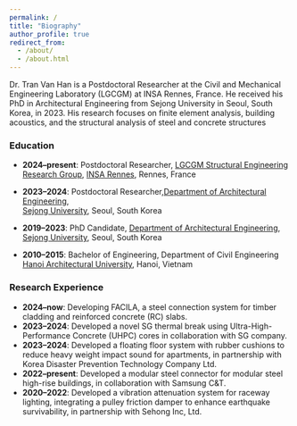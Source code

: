 ```yaml
---
permalink: /
title: "Biography"
author_profile: true
redirect_from: 
  - /about/
  - /about.html
---
```


Dr. Tran Van Han is a Postdoctoral Researcher at the Civil and Mechanical Engineering Laboratory (LGCGM) at INSA Rennes, France. He received his PhD in Architectural Engineering from Sejong University in Seoul, South Korea, in 2023. His research focuses on finite element analysis, building acoustics, and the structural analysis of steel and concrete structures

### Education
- **2024–present**: Postdoctoral Researcher, [LGCGM Structural Engineering Research Group](https://www.insa-rennes.fr/en/lgcgm.html), [INSA Rennes](https://www.insa-rennes.fr/index.html), Rennes, France

- **2023–2024**: Postdoctoral Researcher,[Department of Architectural Engineering](https://home.sejong.ac.kr/~kihaklee/),  
  [Sejong University](http://home.sejong.ac.kr/~kihaklee/), Seoul, South Korea

- **2019–2023**: PhD Candidate, [Department of Architectural Engineering](https://home.sejong.ac.kr/~kihaklee/), 
  [Sejong University](http://home.sejong.ac.kr/~kihaklee/), Seoul, South Korea

- **2010–2015**: Bachelor of Engineering, Department of Civil Engineering  
  [Hanoi Architectural University](https://hau.edu.vn/?lang=en), Hanoi, Vietnam

### Research Experience
- **2024–now**: Developing FACILA, a steel connection system for timber cladding and reinforced concrete (RC) slabs.
- **2023–2024**: Developed a novel SG thermal break using Ultra-High-Performance Concrete (UHPC) cores in collaboration with SG company.
- **2023–2024**: Developed a floating floor system with rubber cushions to reduce heavy weight impact sound for apartments, in partnership with Korea Disaster Prevention Technology Company Ltd.
- **2022–present**: Developed a modular steel connector for modular steel high-rise buildings, in collaboration with Samsung C&T.
- **2020–2022**: Developed a vibration attenuation system for raceway lighting, integrating a pulley friction damper to enhance earthquake survivability, in partnership with Sehong Inc, Ltd.
